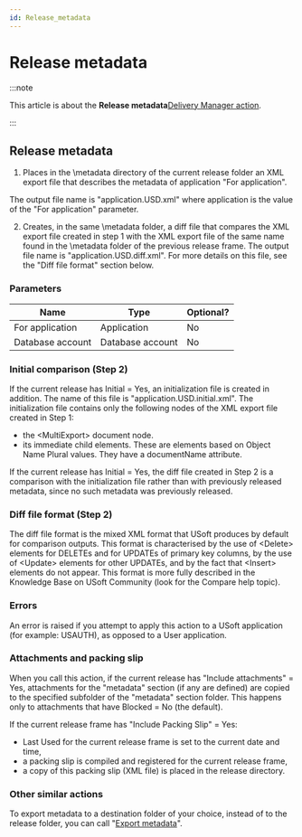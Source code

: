 ```yaml
---
id: Release_metadata
---
```


# Release metadata




:::note

This article is about the **Release metadata**[Delivery Manager action](/Continuous_delivery/Delivery_Manager_actions_by_name).

:::

## **Release metadata**

1. Places in the \\metadata directory of the current release folder an XML export file that describes the metadata of application "For application".

The output file name is "application.USD.xml" where application is the value of the "For application" parameter.

2. Creates, in the same \\metadata folder, a diff file that compares the XML export file created in step 1 with the XML export file of the same name found in the \\metadata folder of the previous release frame. The output file name is "application.USD.diff.xml". For more details on this file, see the "Diff file format" section below.

### Parameters

|**Name**|**Type**|**Optional?**|
|--------|--------|--------|
|For application|Application|No      |
|Database account|Database account|No      |



### Initial comparison (Step 2)

If the current release has Initial = Yes, an initialization file is created in addition. The name of this file is "application.USD.initial.xml". The initialization file contains only the following nodes of the XML export file created in Step 1:

- the \<MultiExport> document node.
- its immediate child elements. These are elements based on Object Name Plural values. They have a documentName attribute.

If the current release has Initial = Yes, the diff file created in Step 2 is a comparison with the initialization file rather than with previously released metadata, since no such metadata was previously released.

### Diff file format (Step 2)

The diff file format is the mixed XML format that USoft produces by default for comparison outputs. This format is characterised by the use of \<Delete> elements for DELETEs and for UPDATEs of primary key columns, by the use of \<Update> elements for other UPDATEs, and by the fact that \<Insert> elements do not appear. This format is more fully described in the Knowledge Base on USoft Community (look for the Compare help topic).

### Errors

An error is raised if you attempt to apply this action to a USoft application (for example: USAUTH), as opposed to a User application.

### Attachments and packing slip

When you call this action, if the current release has "Include attachments" = Yes, attachments for the "metadata" section (if any are defined) are copied to the specified subfolder of the "metadata" section folder. This happens only to attachments that have Blocked = No (the default).

If the current release frame has "Include Packing Slip" = Yes:

- Last Used for the current release frame is set to the current date and time,
- a packing slip is compiled and registered for the current release frame,
- a copy of this packing slip (XML file) is placed in the release directory.

### Other similar actions

To export metadata to a destination folder of your choice, instead of to the release folder, you can call "[Export metadata](/Continuous_delivery/Delivery_Manager_actions_by_name/Export_metadata.md)".